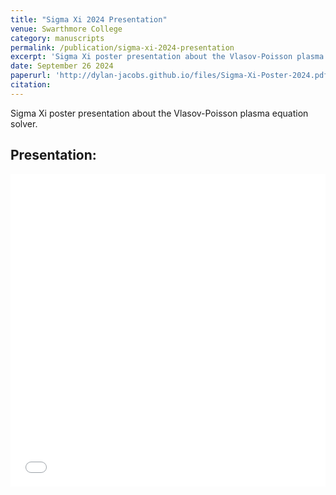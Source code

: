 ```yaml
---
title: "Sigma Xi 2024 Presentation"
venue: Swarthmore College
category: manuscripts
permalink: /publication/sigma-xi-2024-presentation
excerpt: 'Sigma Xi poster presentation about the Vlasov-Poisson plasma equation solver.'
date: September 26 2024
paperurl: 'http://dylan-jacobs.github.io/files/Sigma-Xi-Poster-2024.pdf'
citation: 
---
```


Sigma Xi poster presentation about the Vlasov-Poisson plasma equation solver.

Presentation:
------
<embed src='/files/Sigma-Xi-Poster-2024.pdf' type='application/pdf' width='100%' height='500px'>